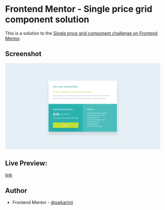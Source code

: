 # Frontend Mentor - Single price grid component solution

This is a solution to the [Single price grid component challenge on Frontend Mentor](https://www.frontendmentor.io/challenges/single-price-grid-component-5ce41129d0ff452fec5abbbc).

## Screenshot

![](./screenshot.png)

## Live Preview:

[link](https://fe010m.netlify.app/)

## Author

- Frontend Mentor - [@swkarimi](https://www.frontendmentor.io/profile/swkarimi)
